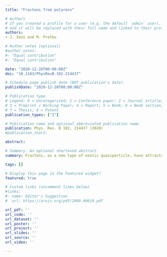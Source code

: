 ```yaml
---
title: "Fractons from polarons"

# Authors
# If you created a profile for a user (e.g. the default `admin` user), write the username (folder name) here 
# and it will be replaced with their full name and linked to their profile.
authors:
- J. Sous and M. Pretko

# Author notes (optional)
#author_notes:
#- "Equal contribution"
#- "Equal contribution"

date: "2020-12-28T00:00:00Z"
doi: "10.1103/PhysRevB.102.214437"

# Schedule page publish date (NOT publication's date).
publishDate: "2020-12-28T00:00:00Z"

# Publication type.
# Legend: 0 = Uncategorized; 1 = Conference paper; 2 = Journal article;
# 3 = Preprint / Working Paper; 4 = Report; 5 = Book; 6 = Book section;
# 7 = Thesis; 8 = Patent
publication_types: ["2"]

# Publication name and optional abbreviated publication name.
publication: Phys. Rev. B 102, 214437 (2020)
#publication_short:

abstract: 

# Summary. An optional shortened abstract.
summary: Fractons, as a new type of exotic quasiparticle, have attracted immense attention due to their unique properties. Here, the authors construct a connection between fractons and polarons. This allows them to derive explicitly microscopic models, in which polarons and their two-body bound states, known as bipolarons, map exactly on to fractons and their two-body counterparts, dipoles. As a specific example, the authors show how fractons and dipoles arise from magnetic polarons and bipolarons in hole-doped antiferromagnets, thus providing a route towards their physical realization, Highlight published as Editor's Suggestion in Phys. Rev. B.

tags: []

# Display this page in the Featured widget?
featured: true

# Custom links (uncomment lines below)
#links:
#- name: Editor's Suggestion
#  url: https://arxiv.org/pdf/2009.00619.pdf

url_pdf: ''
url_code: ''
url_dataset: ''
url_poster: ''
url_project: ''
url_slides: ''
url_source: ''
url_video: ''

---
```

